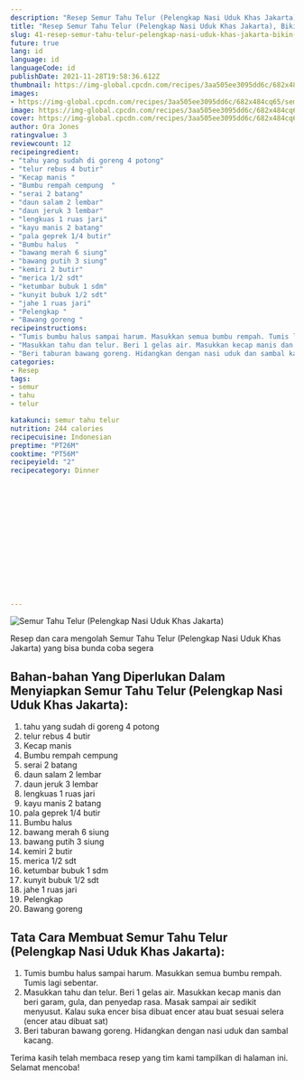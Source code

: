 ```yaml
---
description: "Resep Semur Tahu Telur (Pelengkap Nasi Uduk Khas Jakarta), Bikin Ngiler"
title: "Resep Semur Tahu Telur (Pelengkap Nasi Uduk Khas Jakarta), Bikin Ngiler"
slug: 41-resep-semur-tahu-telur-pelengkap-nasi-uduk-khas-jakarta-bikin-ngiler
future: true
lang: id
language: id
languageCode: id
publishDate: 2021-11-28T19:58:36.612Z 
thumbnail: https://img-global.cpcdn.com/recipes/3aa505ee3095dd6c/682x484cq65/semur-tahu-telur-pelengkap-nasi-uduk-khas-jakarta-foto-resep-utama.png
images:
- https://img-global.cpcdn.com/recipes/3aa505ee3095dd6c/682x484cq65/semur-tahu-telur-pelengkap-nasi-uduk-khas-jakarta-foto-resep-utama.png
image: https://img-global.cpcdn.com/recipes/3aa505ee3095dd6c/682x484cq65/semur-tahu-telur-pelengkap-nasi-uduk-khas-jakarta-foto-resep-utama.png
cover: https://img-global.cpcdn.com/recipes/3aa505ee3095dd6c/682x484cq65/semur-tahu-telur-pelengkap-nasi-uduk-khas-jakarta-foto-resep-utama.png
author: Ora Jones
ratingvalue: 3
reviewcount: 12
recipeingredient:
- "tahu yang sudah di goreng 4 potong"
- "telur rebus 4 butir"
- "Kecap manis "
- "Bumbu rempah cempung  "
- "serai 2 batang"
- "daun salam 2 lembar"
- "daun jeruk 3 lembar"
- "lengkuas 1 ruas jari"
- "kayu manis 2 batang"
- "pala geprek 1/4 butir"
- "Bumbu halus  "
- "bawang merah 6 siung"
- "bawang putih 3 siung"
- "kemiri 2 butir"
- "merica 1/2 sdt"
- "ketumbar bubuk 1 sdm"
- "kunyit bubuk 1/2 sdt"
- "jahe 1 ruas jari"
- "Pelengkap "
- "Bawang goreng "
recipeinstructions:
- "Tumis bumbu halus sampai harum. Masukkan semua bumbu rempah. Tumis lagi sebentar."
- "Masukkan tahu dan telur. Beri 1 gelas air. Masukkan kecap manis dan beri garam, gula, dan penyedap rasa. Masak sampai air sedikit menyusut. Kalau suka encer bisa dibuat encer atau buat sesuai selera (encer atau dibuat sat)"
- "Beri taburan bawang goreng. Hidangkan dengan nasi uduk dan sambal kacang."
categories:
- Resep
tags:
- semur
- tahu
- telur

katakunci: semur tahu telur 
nutrition: 244 calories
recipecuisine: Indonesian
preptime: "PT26M"
cooktime: "PT56M"
recipeyield: "2"
recipecategory: Dinner


     
    
    
    
    
    
    
    
    
    
    
      
    
---
```



![Semur Tahu Telur (Pelengkap Nasi Uduk Khas Jakarta)](https://img-global.cpcdn.com/recipes/3aa505ee3095dd6c/682x484cq65/semur-tahu-telur-pelengkap-nasi-uduk-khas-jakarta-foto-resep-utama.png)

Resep dan cara mengolah  Semur Tahu Telur (Pelengkap Nasi Uduk Khas Jakarta) yang bisa bunda coba segera

<!--inarticleads1-->

## Bahan-bahan Yang Diperlukan Dalam Menyiapkan Semur Tahu Telur (Pelengkap Nasi Uduk Khas Jakarta):

1. tahu yang sudah di goreng 4 potong
1. telur rebus 4 butir
1. Kecap manis 
1. Bumbu rempah cempung  
1. serai 2 batang
1. daun salam 2 lembar
1. daun jeruk 3 lembar
1. lengkuas 1 ruas jari
1. kayu manis 2 batang
1. pala geprek 1/4 butir
1. Bumbu halus  
1. bawang merah 6 siung
1. bawang putih 3 siung
1. kemiri 2 butir
1. merica 1/2 sdt
1. ketumbar bubuk 1 sdm
1. kunyit bubuk 1/2 sdt
1. jahe 1 ruas jari
1. Pelengkap 
1. Bawang goreng 



<!--inarticleads2-->

## Tata Cara Membuat Semur Tahu Telur (Pelengkap Nasi Uduk Khas Jakarta):

1. Tumis bumbu halus sampai harum. Masukkan semua bumbu rempah. Tumis lagi sebentar.
1. Masukkan tahu dan telur. Beri 1 gelas air. Masukkan kecap manis dan beri garam, gula, dan penyedap rasa. Masak sampai air sedikit menyusut. Kalau suka encer bisa dibuat encer atau buat sesuai selera (encer atau dibuat sat)
1. Beri taburan bawang goreng. Hidangkan dengan nasi uduk dan sambal kacang.




Terima kasih telah membaca resep yang tim kami tampilkan di halaman ini. Selamat mencoba!
